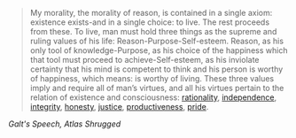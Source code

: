 > My morality, the morality of reason, is contained in a single axiom: existence exists-and in a single choice: to live. The rest proceeds from these. To live, man must hold three things as the supreme and ruling values of his life: Reason-Purpose-Self-esteem. Reason, as his only tool of knowledge-Purpose, as his choice of the happiness which that tool must proceed to achieve-Self-esteem, as his inviolate certainty that his mind is competent to think and his person is worthy of happiness, which means: is worthy of living. These three values imply and require all of man’s virtues, and all his virtues pertain to the relation of existence and consciousness: [rationality](Rationality.md), [independence](Independence.md), [integrity](Integrity.md), [honesty](Honesty.md), [justice](Justice.md), [productiveness](Productiveness.md), [pride](Pride.md).

*Galt's Speech, Atlas Shrugged*
